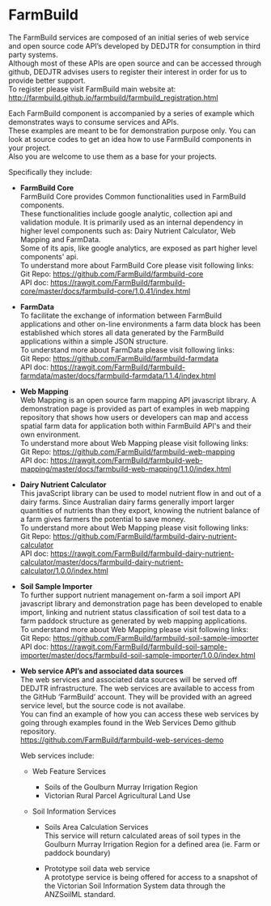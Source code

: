 # FarmBuild
The FarmBuild services are composed of an initial series of web service and open source code API’s developed by DEDJTR for consumption in third party systems.<br/>
Although most of these APIs are open source and can be accessed through github, DEDJTR advises users to register their interest in order for us to provide better support.<br/>
To register please visit FarmBuild main website at:<br/>
http://farmbuild.github.io/farmbuild/farmbuild_registration.html

Each FarmBuild component is accompanied by a series of example which demonstrates ways to consume services and APIs.<br/>
These examples are meant to be for demonstration purpose only. You can look at source codes to get an idea how to use FarmBuild components in your project.<br/>
Also you are welcome to use them as a base for your projects.

Specifically they include:

- **FarmBuild Core** <br/>
FarmBuild Core provides Common functionalities used in FarmBuild components.<br/>
These functionalities include google analytic, collection api and validation module. It is primarily used as an internal dependency in higher level components such as: Dairy Nutrient Calculator, Web Mapping and FarmData.<br/>
Some of its apis, like google analytics, are exposed as part higher level components' api.<br/>
 To understand more about FarmBuild Core please visit following links:<br/>
 Git Repo: <a href="https://github.com/FarmBuild/farmbuild-core" target="_blank"> https://github.com/FarmBuild/farmbuild-core</a><br/>
 API doc: <a href="https://rawgit.com/FarmBuild/farmbuild-core/master/docs/farmbuild-core/1.0.41/index.html" target="_blank"> https://rawgit.com/FarmBuild/farmbuild-core/master/docs/farmbuild-core/1.0.41/index.html</a>

- **FarmData** <br/>
 To facilitate the exchange of information between FarmBuild applications and other on-line environments a farm data block has been established which stores all data generated by the FarmBuild applications within a simple JSON structure.<br/>
 To understand more about FarmData please visit following links:<br/>
 Git Repo: <a href="https://github.com/FarmBuild/farmbuild-farmdata" target="_blank">https://github.com/FarmBuild/farmbuild-farmdata</a><br/>
 API doc: <a href="https://rawgit.com/FarmBuild/farmbuild-farmdata/master/docs/farmbuild-farmdata/1.1.4" target="_blank">https://rawgit.com/FarmBuild/farmbuild-farmdata/master/docs/farmbuild-farmdata/1.1.4/index.html</a>

- **Web Mapping** <br/>
Web Mapping is an open source farm mapping API javascript library. A demonstration page is provided as part of examples in web mapping repository that shows how users or developers can map and access spatial farm data for application both within FarmBuild API's and their own environment.<br/>
 To understand more about Web Mapping please visit following links:<br/>
 Git Repo: <a href="https://github.com/FarmBuild/farmbuild-web-mapping" target="_blank"> https://github.com/FarmBuild/farmbuild-web-mapping</a><br/>
 API doc: <a href="https://rawgit.com/FarmBuild/farmbuild-web-mapping/master/docs/farmbuild-web-mapping/1.1.0/index.html" target="_blank">https://rawgit.com/FarmBuild/farmbuild-web-mapping/master/docs/farmbuild-web-mapping/1.1.0/index.html</a>

- **Dairy Nutrient Calculator** <br/>
This javaScript library can be used to model nutrient flow in and out of a dairy farms. Since Australian dairy farms generally import larger quantities of nutrients than they export, knowing the nutrient balance of a farm gives farmers the potential to save money.<br/>
 To understand more about Web Mapping please visit following links:<br/>
 Git Repo: <a href="https://github.com/FarmBuild/farmbuild-dairy-nutrient-calculator" target="_blank"> https://github.com/FarmBuild/farmbuild-dairy-nutrient-calculator</a><br/>
 API doc: <a href="https://rawgit.com/FarmBuild/farmbuild-dairy-nutrient-calculator/master/docs/farmbuild-dairy-nutrient-calculator/1.0.0/index.html" target="_blank">https://rawgit.com/FarmBuild/farmbuild-dairy-nutrient-calculator/master/docs/farmbuild-dairy-nutrient-calculator/1.0.0/index.html</a>

- **Soil Sample Importer** <br/>
To further support nutrient management on-farm a soil import API javascript library and demonstration page has been developed to enable import, linking and nutrient status classification of soil test data to a farm paddock structure as generated by web mapping applications.<br/>
 To understand more about Web Mapping please visit following links:<br/>
 Git Repo: <a href="https://github.com/FarmBuild/farmbuild-soil-sample-importer" target="_blank"> https://github.com/FarmBuild/farmbuild-soil-sample-importer</a><br/>
 API doc: <a href="https://rawgit.com/FarmBuild/farmbuild-soil-sample-importer/master/docs/farmbuild-soil-sample-importer/1.0.0/index.html" target="_blank">https://rawgit.com/FarmBuild/farmbuild-soil-sample-importer/master/docs/farmbuild-soil-sample-importer/1.0.0/index.html</a>

- **Web service API’s and associated data sources**<br/>
The web services and associated data sources will be served off DEDJTR infrastructure. The web services are available to access from the GitHub ‘FarmBuild’ account. They will be provided with an agreed service level, but the source code is not availabe.<br/>
You can find an example of how you can access these web services by going through examples found in the Web Services Demo github repository.<br/>
https://github.com/FarmBuild/farmbuild-web-services-demo

  Web services include:

    - Web Feature Services<br/>
      - Soils of the Goulburn Murray Irrigation Region
      - Victorian Rural Parcel Agricultural Land Use
  
    - Soil Information Services
      - Soils Area Calculation Services<br/>
        This service will return calculated areas of soil types in the Goulburn Murray Irrigation Region for a defined area (ie. Farm or paddock boundary)
  
      - Prototype soil data web service<br/>
      A prototype service is being offered for access to a snapshot of the Victorian Soil Information System data through the ANZSoilML standard.
